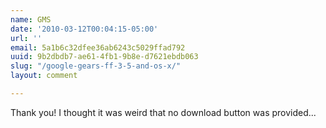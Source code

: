 ```yaml
---
name: GMS
date: '2010-03-12T00:04:15-05:00'
url: ''
email: 5a1b6c32dfee36ab6243c5029ffad792
uuid: 9b2dbdb7-ae61-4fb1-9b8e-d7621ebdb063
slug: "/google-gears-ff-3-5-and-os-x/"
layout: comment

---
```


Thank you!  I thought it was weird that no download button was provided...
